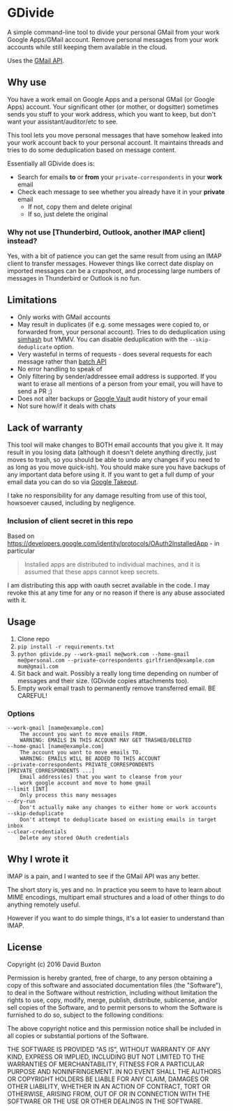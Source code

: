 # GDivide

A simple command-line tool to divide your personal GMail from your work
Google Apps/GMail account. Remove personal messages from your work accounts while still keeping them available in the cloud.

Uses the [GMail API](https://developers.google.com/gmail/api/v1/reference).

## Why use

You have a work email on Google Apps and a personal GMail (or Google Apps)
account. Your significant other (or mother, or dogsitter) sometimes sends you stuff to
your work address, which you want to keep, but don't want your
assistant/auditor/etc to see.

This tool lets you move personal messages that have somehow leaked into your work account back to your personal account. It maintains threads and tries to do some deduplication based on message content.

Essentially all GDivide does is:

*   Search for emails **to** or **from** your `private-correspondents` in your **work** email
*   Check each message to see whether you already have it in your **private** email
    *   If not, copy them and delete original
    *   If so, just delete the original

### Why not use [Thunderbird, Outlook, another IMAP client] instead?

Yes, with a bit of patience you can get the same result from using an IMAP client to transfer messages. However things like correct date display on imported messages can be a crapshoot, and processing large numbers of messages in Thunderbird or Outlook is no fun.

## Limitations

*   Only works with GMail accounts
*   May result in duplicates (if e.g. some messages were copied to, or forwarded from, your personal account). Tries to do deduplication using [simhash](https://github.com/leonsim/simhash) but YMMV. You can disable deduplication with the `--skip-deduplicate` option.
*   Very wasteful in terms of requests - does several requests for each message rather than [batch API](https://developers.google.com/gmail/api/guides/batch)
*   No error handling to speak of
*   Only filtering by sender/addressee email address is supported. If you want to erase all mentions of a person from your email, you will have to send a PR ;)
*   Does not alter backups or [Google Vault](https://www.google.com/work/apps/business/products/vault/) audit history of your email
*   Not sure how/if it deals with chats

## Lack of warranty

This tool will make changes to BOTH email accounts that you give it. It may result in you losing data (although it doesn't delete anything directly, just moves to trash, so you should be able to undo any changes if you need to as long as you move quick-ish). You should make sure you have backups of any important data before using it. If you want to get a full dump of your email data you can do so via [Google Takeout](https://www.google.com/settings/takeout).

I take no responsibility for any damage resulting from use of this tool, howsoever caused, including by negligence.

### Inclusion of client secret in this repo

Based on https://developers.google.com/identity/protocols/OAuth2InstalledApp - in particular

> Installed apps are distributed to individual machines, and it is assumed that these apps cannot keep secrets.

I am distributing this app with oauth secret available in the code. I may revoke this at any time for any or no reason if there is any abuse associated with it.

## Usage

1.  Clone repo
2.  `pip install -r requirements.txt`
3.  `python gdivide.py --work-gmail me@work.com --home-gmail me@personal.com --private-correspondents girlfriend@example.com mum@gmail.com`
4.  Sit back and wait. Possibly a really long time depending on number of messages and their size. (GDivide copies attachments too).
5.  Empty work email trash to permanently remove transferred email. BE CAREFUL!

### Options

    --work-gmail [name@example.com]
        The account you want to move emails FROM.
        WARNING: EMAILS IN THIS ACCOUNT MAY GET TRASHED/DELETED
    --home-gmail [name@example.com]
        The account you want to move emails TO.
        WARNING: EMAILS WILL BE ADDED TO THIS ACCOUNT
    --private-correspondents PRIVATE_CORRESPONDENTS [PRIVATE_CORRESPONDENTS ...]
        Email address(es) that you want to cleanse from your
        work google account and move to home gmail
    --limit [INT]
        Only process this many messages
    --dry-run
        Don't actually make any changes to either home or work accounts
    --skip-deduplicate
        Don't attempt to deduplicate based on existing emails in target inbox
    --clear-credentials
        Delete any stored OAuth credentials

## Why I wrote it

IMAP is a pain, and I wanted to see if the GMail API was any better.

The short story is, yes and no. In practice you seem to have to learn about MIME encodings, multipart email structures and a load of other things to do anything remotely useful.

However if you want to do simple things, it's a lot easier to understand than IMAP.

## License

Copyright (c) 2016 David Buxton

Permission is hereby granted, free of charge, to any person obtaining a copy
of this software and associated documentation files (the "Software"), to deal
in the Software without restriction, including without limitation the rights
to use, copy, modify, merge, publish, distribute, sublicense, and/or sell
copies of the Software, and to permit persons to whom the Software is
furnished to do so, subject to the following conditions:

The above copyright notice and this permission notice shall be included in
all copies or substantial portions of the Software.

THE SOFTWARE IS PROVIDED "AS IS", WITHOUT WARRANTY OF ANY KIND, EXPRESS OR
IMPLIED, INCLUDING BUT NOT LIMITED TO THE WARRANTIES OF MERCHANTABILITY,
FITNESS FOR A PARTICULAR PURPOSE AND NONINFRINGEMENT. IN NO EVENT SHALL THE
AUTHORS OR COPYRIGHT HOLDERS BE LIABLE FOR ANY CLAIM, DAMAGES OR OTHER
LIABILITY, WHETHER IN AN ACTION OF CONTRACT, TORT OR OTHERWISE, ARISING FROM,
OUT OF OR IN CONNECTION WITH THE SOFTWARE OR THE USE OR OTHER DEALINGS IN
THE SOFTWARE.